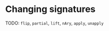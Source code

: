 Changing signatures
===================

TODO: `flip`, `partial`, `lift`, `nAry`, `apply`, `unapply`
